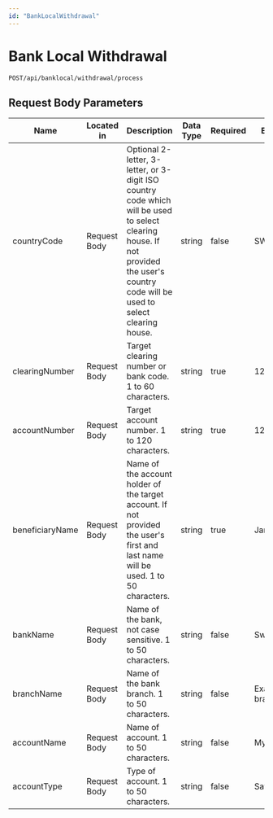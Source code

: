 ```yaml
---
id: "BankLocalWithdrawal"
---
```


# Bank Local Withdrawal

`POST/api/banklocal/withdrawal/process`

## Request Body Parameters

| Name            | Located in   | Description                                                                                                                                                                          | Data Type | Required | Example        |
|-----------------|--------------|--------------------------------------------------------------------------------------------------------------------------------------------------------------------------------------|-----------|----------|----------------|
| countryCode     | Request Body | Optional 2-letter, 3-letter, or 3-digit ISO country code which will be used to select clearing house. If not provided the user's country code will be used to select clearing house. | string    | false    | SWE            |
| clearingNumber  | Request Body | Target clearing number or bank code. 1 to 60 characters.                                                                                                                             | string    | true     | 12345          |
| accountNumber   | Request Body | Target account number. 1 to 120 characters.                                                                                                                                          | string    | true     | 123456789      |
| beneficiaryName | Request Body | Name of the account holder of the target account. If not provided the user's first and last name will be used. 1 to 50 characters.                                                   | string    | true     | Jane Doe       |
| bankName        | Request Body | Name of the bank, not case sensitive. 1 to 50 characters.                                                                                                                            | string    | false    | Swedbank       |
| branchName      | Request Body | Name of the bank branch. 1 to 50 characters.                                                                                                                                         | string    | false    | Example branch |
| accountName     | Request Body | Name of account. 1 to 50 characters.                                                                                                                                                 | string    | false    | My account     |
| accountType     | Request Body | Type of account. 1 to 50 characters.                                                                                                                                                 | string    | false    | Savings        |
